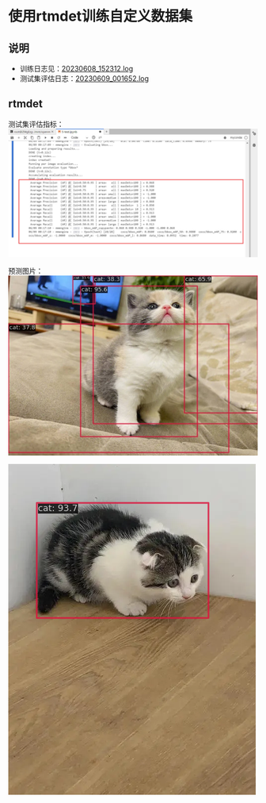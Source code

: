# 使用rtmdet训练自定义数据集

## 说明

- 训练日志见：[20230608_152312.log](mmdetection/work_dirs/cat_rtmdet_config/20230608_152312/20230608_152312.log)
- 测试集评估日志：[20230609_001652.log](mmdetection/work_dirs/cat_rtmdet_config/20230609_001652/20230609_001652.log)

## rtmdet

测试集评估指标：
![img](test.jpg)


预测图片：
![img2](mmdetection/outputs/vis/cat.jpg)

![img3](mmdetection/outputs/vis/cat1.png)